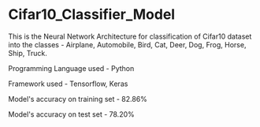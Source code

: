 # Cifar10_Classifier_Model

This is the Neural Network Architecture for classification of Cifar10 dataset into
the classes - Airplane, Automobile, Bird, Cat, Deer, Dog, Frog, Horse, Ship, Truck.

Programming Language used - Python

Framework used - Tensorflow, Keras

Model's accuracy on training set - 82.86%

Model's accuracy on test set - 78.20%
